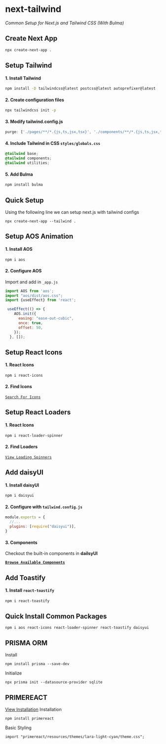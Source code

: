 # next-tailwind
_Common Setup for Next.js and Tailwind CSS (With Bulma)_

## Create Next App
```sh
npx create-next-app .
```

## Setup Tailwind
#### 1. Install Tailwind
```sh
npm install -D tailwindcss@latest postcss@latest autoprefixer@latest
```
#### 2. Create configuration files
```sh
npx tailwindcss init -p
```
#### 3. Modify tailwind.config.js
```js
purge: ['./pages/**/*.{js,ts,jsx,tsx}', './components/**/*.{js,ts,jsx,tsx}'],
```
#### 4. Include Tailwind in CSS `styles/globals.css`
```css
@tailwind base;
@tailwind components;
@tailwind utilities;

```
#### 5. Add Bulma
```sh
npm install bulma

```

## Quick Setup
Using the following line we can setup next.js with tailwind configs
```
npx create-next-app --tailwind .

```


## Setup AOS Animation
#### 1. Install AOS
```sh
npm i aos
```
#### 2. Configure AOS
Import and add in `_app.js`
```js
import AOS from 'aos';
import "aos/dist/aos.css";
import {useEffect} from 'react';

 useEffect(() => {
    AOS.init({
      easing: "ease-out-cubic",
      once: true,
      offset: 50,
    });
  }, []);
```


## Setup React Icons
#### 1. React Icons

```sh
npm i react-icons
```
#### 2. Find Icons

[`Search For Icons`](https://react-icons.github.io/react-icons)

## Setup React Loaders
#### 1. React Icons

```sh
npm i react-loader-spinner
```
#### 2. Find Loaders

[`View Loading Spinners`](https://mhnpd.github.io/react-loader-spinner/docs/category/components)



## Add daisyUI
#### 1. Install daisyUI
```sh
npm i daisyui
```
#### 2. Configure with `tailwind.config.js`
```js
module.exports = {
  //...
  plugins: [require("daisyui")],
}
```
#### 3. Components
Checkout the built-in components in **dailsyUI**

**[`Browse Available Components`](https://daisyui.com/components/)**

## Add Toastify

#### 1. Install `react-toastify`
```sh
npm i react-toastify
```


## Quick Install Common Packages
```
npm i aos react-icons react-loader-spinner react-toastify daisyui
```

## PRISMA ORM
Install
```
npm install prisma --save-dev
```
Initialize
```
npx prisma init --datasource-provider sqlite
```
## PRIMEREACT 
[View Installation](https://primereact.org/installation/)
Installation
```
npm install primereact
```

Basic Styling
```
import "primereact/resources/themes/lara-light-cyan/theme.css";
```


